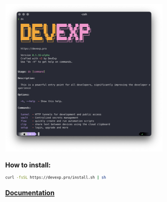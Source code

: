 ![Альтернативный текст](./dx.png)

## How to install:

```sh
curl -fsSL https://devexp.pro/install.sh | sh
```

## [Documentation](./docs/main.md)
